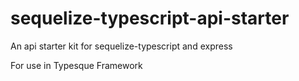 # sequelize-typescript-api-starter
An api starter kit for sequelize-typescript and express

For use in Typesque Framework
